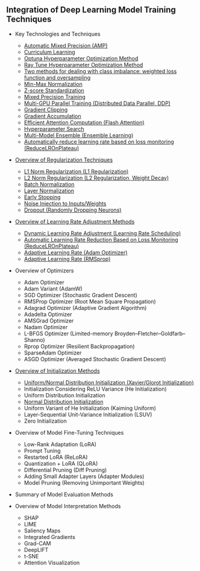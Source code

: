 
## Integration of Deep Learning Model Training Techniques

* Key Technologies and Techniques

  * [Automatic Mixed Precision (AMP)](https://github.com/pengsihua2023/Deep-Learning-Lecture-Notes-English/blob/main/08.%20Model%20training%20technology%20integration/Key%20technologies/Automatic%20Mixed%20Precision%20(AMP).md)
  * [Curriculum Learning](https://github.com/pengsihua2023/Deep-Learning-Lecture-Notes-English/blob/main/08.%20Model%20training%20technology%20integration/Key%20technologies/Curriculum%20Learning.md)
  * [Optuna Hyperparameter Optimization Method](https://github.com/pengsihua2023/Deep-Learning-Lecture-Notes-English/blob/main/08.%20Model%20training%20technology%20integration/Key%20technologies/Optuna%20Hyperparameter%20Optimization%20Method.md)
  * [Ray Tune Hyperparameter Optimization Method](https://github.com/pengsihua2023/Deep-Learning-Lecture-Notes-English/blob/main/08.%20Model%20training%20technology%20integration/Key%20technologies/Ray%20Tune%20Hyperparameter%20Optimization%20Method.md)
  * [Two methods for dealing with class imbalance: weighted loss function and oversampling](https://github.com/pengsihua2023/Deep-Learning-Lecture-Notes-English/blob/main/08.%20Model%20training%20technology%20integration/Key%20technologies/Two%20methods%20for%20dealing%20with%20class%20imbalance%3A%20weighted%20loss%20function%20and%20oversampling.md)
  * [Min-Max Normalization](https://github.com/pengsihua2023/Deep-Learning-Lecture-Notes-English/blob/main/08.%20Model%20training%20technology%20integration/Key%20technologies/Min-Max%20Normalization.md)
  * [Z-score Standardization](https://github.com/pengsihua2023/Deep-Learning-Lecture-Notes-English/blob/main/08.%20Model%20training%20technology%20integration/Key%20technologies/Z-score%20Standardization.md)
  * [Mixed Precision Training](https://github.com/pengsihua2023/Deep-Learning-Lecture-Notes-English/blob/main/08.%20Model%20training%20technology%20integration/Key%20technologies/Mixed%20Precision%20Training.md)
  * [Multi-GPU Parallel Training (Distributed Data Parallel, DDP)](https://github.com/pengsihua2023/Deep-Learning-Lecture-Notes-English/blob/main/08.%20Model%20training%20technology%20integration/Key%20technologies/Multi-GPU%20Parallel%20Training%20(Distributed%20Data%20Parallel%2C%20DDP).md)
  * [Gradient Clipping](https://github.com/pengsihua2023/Deep-Learning-Lecture-Notes-English/blob/main/08.%20Model%20training%20technology%20integration/Key%20technologies/Gradient%20Clipping.md)
  * [Gradient Accumulation](https://github.com/pengsihua2023/Deep-Learning-Lecture-Notes-English/blob/main/08.%20Model%20training%20technology%20integration/Key%20technologies/Gradient%20Accumulation.md)
  * [Efficient Attention Computation (Flash Attention)](https://github.com/pengsihua2023/Deep-Learning-Lecture-Notes-English/blob/main/08.%20Model%20training%20technology%20integration/Key%20technologies/Efficient%20Attention%20Computation%20(Flash%20Attention).md)
  * [Hyperparameter Search](https://github.com/pengsihua2023/Deep-Learning-Lecture-Notes-English/blob/main/08.%20Model%20training%20technology%20integration/Key%20technologies/Hyperparameter%20Search%20(Bayesian%20Optimization).md) 
  * [Multi-Model Ensemble (Ensemble Learning)](https://github.com/pengsihua2023/Deep-Learning-Lecture-Notes-English/blob/main/08.%20Model%20training%20technology%20integration/Key%20technologies/Multi-Model%20Ensemble%20(Ensemble%20Learning).md)
  * [Automatically reduce learning rate based on loss monitoring (ReduceLROnPlateau)](https://github.com/pengsihua2023/Deep-Learning-Lecture-Notes-English/blob/main/08.%20Model%20training%20technology%20integration/Key%20technologies/Automatically%20reduce%20learning%20rate%20based%20on%20loss%20monitoring%20(ReduceLROnPlateau).md)


* [Overview of Regularization Techniques](https://github.com/pengsihua2023/Deep-Learning-Lecture-Notes-English/blob/main/08.%20Model%20training%20technology%20integration/Regularization%20techniques/Overview%20of%20Regularization%20Techniques.md)

  * [L1 Norm Regularization (L1 Regularization)](https://github.com/pengsihua2023/Deep-Learning-Lecture-Notes-English/blob/main/08.%20Model%20training%20technology%20integration/Regularization%20techniques/L1%20Norm%20Regularization.md)
  * [L2 Norm Regularization (L2 Regularization, Weight Decay)](https://github.com/pengsihua2023/Deep-Learning-Lecture-Notes-English/blob/main/08.%20Model%20training%20technology%20integration/Regularization%20techniques/L2%20Norm%20Regularization.md)
  * [Batch Normalization](https://github.com/pengsihua2023/Deep-Learning-Lecture-Notes-English/blob/main/08.%20Model%20training%20technology%20integration/Regularization%20techniques/Batch%20Normalization.md)
  * [Layer Normalization](https://github.com/pengsihua2023/Deep-Learning-Lecture-Notes-English/blob/main/08.%20Model%20training%20technology%20integration/Regularization%20techniques/Layer%20Normalization.md)
  * [Early Stopping](https://github.com/pengsihua2023/Deep-Learning-Lecture-Notes-English/blob/main/08.%20Model%20training%20technology%20integration/Regularization%20techniques/Early%20Stopping.md)
  * [Noise Injection to Inputs/Weights](https://github.com/pengsihua2023/Deep-Learning-Lecture-Notes-English/blob/main/08.%20Model%20training%20technology%20integration/Regularization%20techniques/Noise%20Injection%20to%20Inputs-Weights.md)
  * [Dropout (Randomly Dropping Neurons)](https://github.com/pengsihua2023/Deep-Learning-Lecture-Notes-English/blob/main/08.%20Model%20training%20technology%20integration/Regularization%20techniques/Dropout.md)
* [Overview of Learning Rate Adjustment Methods](https://github.com/pengsihua2023/Deep-Learning-Lecture-Notes-English/blob/main/08.%20Model%20training%20technology%20integration/Learning%20rate%20adjustment%20method/Overview%20of%20Learning%20Rate%20Adjustment%20Methods.md)

  * [Dynamic Learning Rate Adjustment (Learning Rate Scheduling)](https://github.com/pengsihua2023/Deep-Learning-Lecture-Notes-English/blob/main/08.%20Model%20training%20technology%20integration/Learning%20rate%20adjustment%20method/StepLR%20scheduler%20adjusts%20learning%20rate.md)
  * [Automatic Learning Rate Reduction Based on Loss Monitoring (ReduceLROnPlateau)](https://github.com/pengsihua2023/Deep-Learning-Lecture-Notes-English/blob/main/08.%20Model%20training%20technology%20integration/Learning%20rate%20adjustment%20method/ReduceLROnPlateau.md)
  * [Adaptive Learning Rate (Adam Optimizer)](https://github.com/pengsihua2023/Deep-Learning-Lecture-Notes-English/blob/main/08.%20Model%20training%20technology%20integration/Learning%20rate%20adjustment%20method/Adam%20optimizer%20adjusts%20learning%20rate.md)
  * [Adaptive Learning Rate (RMSprop)](https://github.com/pengsihua2023/Deep-Learning-Lecture-Notes-English/blob/main/08.%20Model%20training%20technology%20integration/Learning%20rate%20adjustment%20method/RMSprop%20adaptive%20learning%20rate.md)

* Overview of Optimizers

  * Adam Optimizer
  * Adam Variant (AdamW)
  * SGD Optimizer (Stochastic Gradient Descent)
  * RMSProp Optimizer (Root Mean Square Propagation)
  * Adagrad Optimizer (Adaptive Gradient Algorithm)
  * Adadelta Optimizer
  * AMSGrad Optimizer
  * Nadam Optimizer
  * L-BFGS Optimizer (Limited-memory Broyden–Fletcher–Goldfarb–Shanno)
  * Rprop Optimizer (Resilient Backpropagation)
  * SparseAdam Optimizer
  * ASGD Optimizer (Averaged Stochastic Gradient Descent)

* [Overview of Initialization Methods](https://github.com/pengsihua2023/Deep-Learning-Lecture-Notes-English/blob/main/08.%20Model%20training%20technology%20integration/Initialization%20methods/Initialization%20Method%20Overview.md)

  * [Uniform/Normal Distribution Initialization (Xavier/Glorot Initialization)](https://github.com/pengsihua2023/Deep-Learning-Lecture-Notes-English/blob/main/08.%20Model%20training%20technology%20integration/Initialization%20methods/Xavier-Glorot%20Initialization.md)
  * Initialization Considering ReLU Variance (He Initialization)
  * Uniform Distribution Initialization
  * [Normal Distribution Initialization](https://github.com/pengsihua2023/Deep-Learning-Lecture-Notes-English/blob/main/08.%20Model%20training%20technology%20integration/Initialization%20methods/Normal%20Initialization.md)
  * Uniform Variant of He Initialization (Kaiming Uniform)
  * Layer-Sequential Unit-Variance Initialization (LSUV)
  * Zero Initialization

* Overview of Model Fine-Tuning Techniques

  * Low-Rank Adaptation (LoRA)
  * Prompt Tuning
  * Restarted LoRA (ReLoRA)
  * Quantization + LoRA (QLoRA)
  * Differential Pruning (Diff Pruning)
  * Adding Small Adapter Layers (Adapter Modules)
  * Model Pruning (Removing Unimportant Weights)

* Summary of Model Evaluation Methods

* Overview of Model Interpretation Methods

  * SHAP
  * LIME
  * Saliency Maps
  * Integrated Gradients
  * Grad-CAM
  * DeepLIFT
  * t-SNE
  * Attention Visualization
